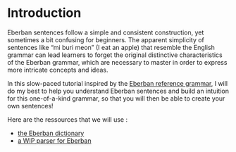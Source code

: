 # Introduction

Eberban sentences follow a simple and consistent construction, yet sometimes a bit confusing for beginners.
The apparent simplicity of sentences like “mi buri meon” (I eat an apple) that resemble the English grammar can lead learners to forget the original distinctive characteristics of the Eberban grammar, which are necessary to master in order to express more intricate concepts and ideas.

In this slow-paced tutorial inspired by the [Eberban reference grammar](https://eberban.github.io/eberban/books/refgram/book/index.html), I will do my best to help you understand Eberban sentences and build an intuition for this one-of-a-kind grammar, so that you will then be able to create your own sentences!

Here are the ressources that we will use :
 - [the Eberban dictionary](https://eberban.github.io/eberban/web/dictionary.html#)
 - [a WIP parser for Eberban](https://eberban.github.io/eberban/web/parser_box_glosser.html)
